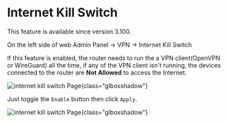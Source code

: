 # Internet Kill Switch

This feature is available since version 3.100.

On the left side of web Admin Panel -> VPN -> Internet Kill Switch

If this feature is enabled, the router needs to run the a VPN client(OpenVPN or WireGuard) all the time, if any of the VPN client isn't running, the devices connected to the router are **Not Allowed** to access the Internet.

![internet kill switch Page](https://static.gl-inet.com/docs/en/3/tutorials/internet_kill_switch/internet_kill_switch_no_enable.png){class="glboxshadow"}

Just toggle the `Enable` button then click `Apply`.

![internet kill switch Page](https://static.gl-inet.com/docs/en/3/tutorials/internet_kill_switch/internet_kill_switch_enabled.png){class="glboxshadow"}
